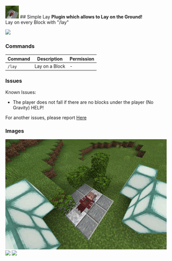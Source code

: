 <img src="https://github.com/brokiem/SimpleLay/blob/master/assets/logo.PNG" height="40"> ## Simple Lay
**Plugin which allows to Lay on the Ground!** <br>
Lay on every Block with "/lay"

[![](https://poggit.pmmp.io/shield.state/SimpleLay)](https://poggit.pmmp.io/p/SimpleLay)

### Commands
| Command | Description | Permission |
| --- | --- | --- |
| ```/lay``` | Lay on a Block | - |

### Issues
Known Issues: 
- The player does not fall if there are no blocks under the player (No Gravity) HELP!

For another issues, please report [Here](https://github.com/brokiem/SimpleLay/issues/new)

### Images
<img src="https://github.com/brokiem/SimpleLay/blob/master/assets/laying4.PNG">
<img src="https://github.com/brokiem/SimpleLay/blob/master/assets/laying2.PNG">
<img src="https://github.com/brokiem/SimpleLay/blob/master/assets/laying3.PNG">
